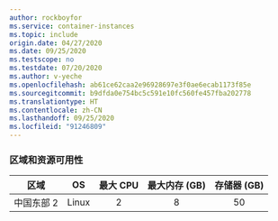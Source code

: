 ```yaml
---
author: rockboyfor
ms.service: container-instances
ms.topic: include
origin.date: 04/27/2020
ms.date: 09/25/2020
ms.testscope: no
ms.testdate: 07/20/2020
ms.author: v-yeche
ms.openlocfilehash: ab61ce62caa2e96928697e3f0ae6ecab1173f85e
ms.sourcegitcommit: b9dfda0e754bc5c591e10fc560fe457fba202778
ms.translationtype: HT
ms.contentlocale: zh-CN
ms.lasthandoff: 09/25/2020
ms.locfileid: "91246809"
---
```

### <a name="regions-and-resource-availability"></a>区域和资源可用性

<!--CORRECT ON Linux | Max CPU 2 | Max Memory 8GB-->
<!--CORRECT ON Windows | Max CPU 2 | Max Memory 8GB-->
<!--AVAILABLE ON CHINAEAST2 SITE till on 07/21/2020-->

| 区域 | OS | 最大 CPU | 最大内存 (GB) | 存储器 (GB) |
| -------- | :---: | :---: | :-----------: | :---: |
| 中国东部 2 | Linux | 2 | 8 | 50 |

<!-- Update_Description: update meta properties, wording update, update link -->